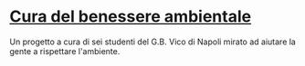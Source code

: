 # [Cura del benessere ambientale](https://patrunoluca.github.io/CBA-4E/index.html)

Un progetto a cura di sei studenti del G.B. Vico di Napoli mirato ad aiutare la gente a rispettare l'ambiente.